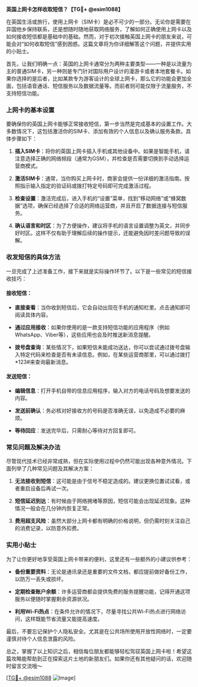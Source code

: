 **英国上网卡怎样收取短信？【TG💪+ @esim1088】**

在英国生活或旅行，使用上网卡（SIM卡）是必不可少的一部分。无论你是需要在异国他乡保持联系，还是想随时随地获取网络服务，了解如何正确使用上网卡以及如何接收短信都是基础中的基础。然而，对于初次接触英国上网卡的朋友来说，可能会对“如何收取短信”感到困惑。这篇文章将为你详细解答这个问题，并提供实用的小贴士。

首先，让我们明确一点：英国的上网卡通常分为两种主要类型——一种是以流量为主的普通SIM卡，另一种则是专门针对国际用户设计的漫游卡或者本地套餐卡。如果你选择的是后者，比如某款专为游客设计的全球上网卡，那么它的功能会更加全面，包括语音通话、短信服务以及数据流量等。而前者则可能仅限于流量服务，不支持短信功能。

### 上网卡的基本设置

要确保你的英国上网卡能够正常接收短信，第一步当然是完成基本的设置工作。大多数情况下，这包括激活你的SIM卡、添加有效的个人信息以及确认服务条款。具体步骤如下：

1. **插入SIM卡**：将你的英国上网卡插入手机或其他设备中。如果是智能手机，请注意选择正确的网络频段（通常为GSM），并检查是否需要切换到手动选择运营商模式。
   
2. **激活SIM卡**：通常，当你购买上网卡时，商家会提供一份详细的激活指南。按照指示输入指定的验证码或拨打特定号码即可完成激活过程。

3. **检查设置**：激活完成后，进入手机的“设置”菜单，找到“移动网络”或“蜂窝数据”选项，确保已经选择了合适的网络运营商，并且开启了数据连接与短信服务。

4. **确认语言和时区**：为了方便操作，建议将手机的语言设置调整为英文，并同步好时区。这样不仅有助于理解后续的操作提示，还能避免因时差问题导致的误解。

### 收发短信的具体方法

一旦完成了上述准备工作，接下来就是实际操作环节了。以下是一些常见的短信接收技巧：

#### 接收短信：
- **直接查看**：当你收到短信后，它会自动出现在手机的通知栏里。点击通知即可阅读具体内容。
  
- **通过应用接收**：如果你使用的是一款支持短信功能的应用程序（例如WhatsApp、Viber等），这些应用也会及时推送新消息提醒。

- **拨号盘查询**：某些情况下，如果短信未能成功送达，你可以尝试通过拨号盘输入特定代码来检查是否有未读信息。例如，在某些运营商那里，可以通过拨打*123#来查询最新消息。

#### 发送短信：
- **编辑信息**：打开手机自带的信息应用程序，输入对方的电话号码及想要发送的内容。
  
- **发送前确认**：务必核对好接收方的号码是否准确无误，以免造成不必要的麻烦。

- **等待回应**：发送完毕后，只需耐心等待对方回复即可。

### 常见问题及解决办法

尽管现代技术已经非常成熟，但在实际使用过程中仍然可能出现各种意外情况。下面列举了几种常见问题及其解决方案：

1. **无法接收到短信**：这可能是由于信号不稳定造成的。建议更换位置试试看，或者重启设备后再试一次。

2. **短信延迟到达**：有时候由于网络拥堵等原因，短信可能会出现延迟现象。这种情况一般会在几分钟内恢复正常。

3. **费用超支风险**：虽然大部分上网卡都有明确的价格说明，但仍需时刻关注自己的消费记录，以防意外扣费。

### 实用小贴士

为了让你更好地享受英国上网卡带来的便利，这里还有一些额外的小建议供参考：

- **备份重要资料**：无论是通讯录还是重要的文件文档，都应提前做好备份工作，以防万一丢失或损坏。
  
- **定期检查账户余额**：许多运营商都会提供免费的服务提醒功能，记得开通这项服务以便随时掌握剩余资源状况。

- **利用Wi-Fi热点**：在条件允许的情况下，尽量寻找公共Wi-Fi热点进行网络访问，这样既能节省流量又能提高速度。

最后，不要忘记保护个人隐私安全。尤其是在公共场所使用开放性网络时，一定要谨慎对待个人信息泄露的风险。

总之，掌握了以上知识之后，相信每位朋友都能够轻松驾驭英国上网卡啦！希望这篇攻略能帮助到正在探索这片土地的新朋友们。如果你还有其他疑问的话，欢迎随时留言交流哦～

[[TG💪+ @esim1088](https://t.me/s/esim1088) ![Image](https://i.postimg.cc/4NQfJmqS/Snipaste-2025-05-13-00-14-12.png)]